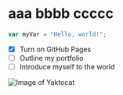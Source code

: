 # aaa bbbb ccccc

``` javascript
var myVar = "Hello, world!";
```

- [x] Turn on GitHub Pages
- [ ] Outline my portfolio
- [ ] Introduce myself to the world

![Image of Yaktocat](https://octodex.github.com/images/yaktocat.png)
